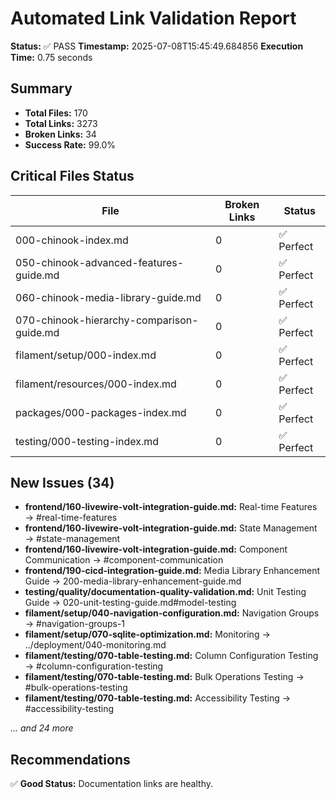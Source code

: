 # Automated Link Validation Report

**Status:** ✅ PASS
**Timestamp:** 2025-07-08T15:45:49.684856
**Execution Time:** 0.75 seconds

## Summary

- **Total Files:** 170
- **Total Links:** 3273
- **Broken Links:** 34
- **Success Rate:** 99.0%

## Critical Files Status

| File | Broken Links | Status |
|------|--------------|--------|
| 000-chinook-index.md | 0 | ✅ Perfect |
| 050-chinook-advanced-features-guide.md | 0 | ✅ Perfect |
| 060-chinook-media-library-guide.md | 0 | ✅ Perfect |
| 070-chinook-hierarchy-comparison-guide.md | 0 | ✅ Perfect |
| filament/setup/000-index.md | 0 | ✅ Perfect |
| filament/resources/000-index.md | 0 | ✅ Perfect |
| packages/000-packages-index.md | 0 | ✅ Perfect |
| testing/000-testing-index.md | 0 | ✅ Perfect |

## New Issues (34)

- **frontend/160-livewire-volt-integration-guide.md:** Real-time Features → #real-time-features
- **frontend/160-livewire-volt-integration-guide.md:** State Management → #state-management
- **frontend/160-livewire-volt-integration-guide.md:** Component Communication → #component-communication
- **frontend/190-cicd-integration-guide.md:** Media Library Enhancement Guide → 200-media-library-enhancement-guide.md
- **testing/quality/documentation-quality-validation.md:** Unit Testing Guide → 020-unit-testing-guide.md#model-testing
- **filament/setup/040-navigation-configuration.md:** Navigation Groups → #navigation-groups-1
- **filament/setup/070-sqlite-optimization.md:** Monitoring → ../deployment/040-monitoring.md
- **filament/testing/070-table-testing.md:** Column Configuration Testing → #column-configuration-testing
- **filament/testing/070-table-testing.md:** Bulk Operations Testing → #bulk-operations-testing
- **filament/testing/070-table-testing.md:** Accessibility Testing → #accessibility-testing

*... and 24 more*

## Recommendations

✅ **Good Status:** Documentation links are healthy.
